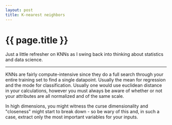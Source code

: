```yaml
---
layout: post
title: K-nearest neighbors
---
```


{{ page.title }}
================

Just a little refresher on KNNs as I swing back into thinking about statistics and
data science.

---

KNNs are fairly compute-intensive since they do a full search through your entire
training set to find a single datapoint. Usually the mean for regression and the mode
for classification. Usually one would use euclidean distance in your calculations,
however you must always be aware of whether or not your attributes are all
normalized and of the same scale.

In high dimensions, you might witness the curse dimensionality and "closeness" might
start to break down - so be wary of this and, in such a case, extract only the most
important variables for your inputs.

